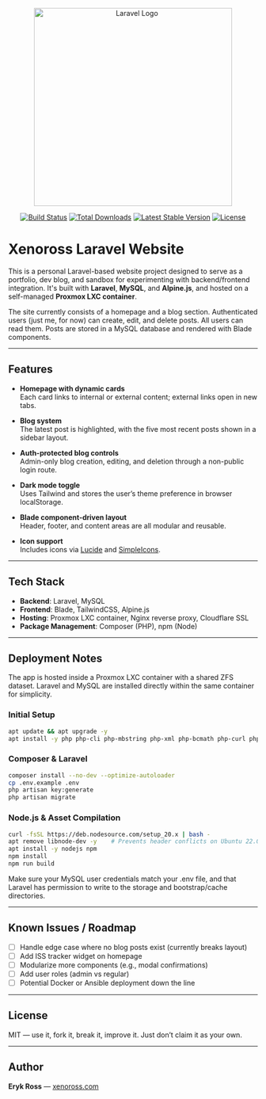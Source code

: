 <p align="center"><a href="https://laravel.com" target="_blank"><img src="https://raw.githubusercontent.com/laravel/art/master/logo-lockup/5%20SVG/2%20CMYK/1%20Full%20Color/laravel-logolockup-cmyk-red.svg" width="400" alt="Laravel Logo"></a></p>

<p align="center">
<a href="https://github.com/laravel/framework/actions"><img src="https://github.com/laravel/framework/workflows/tests/badge.svg" alt="Build Status"></a>
<a href="https://packagist.org/packages/laravel/framework"><img src="https://img.shields.io/packagist/dt/laravel/framework" alt="Total Downloads"></a>
<a href="https://packagist.org/packages/laravel/framework"><img src="https://img.shields.io/packagist/v/laravel/framework" alt="Latest Stable Version"></a>
<a href="https://packagist.org/packages/laravel/framework"><img src="https://img.shields.io/packagist/l/laravel/framework" alt="License"></a>
</p>

# Xenoross Laravel Website

This is a personal Laravel-based website project designed to serve as a portfolio, dev blog, and sandbox for experimenting with backend/frontend integration. It's built with **Laravel**, **MySQL**, and **Alpine.js**, and hosted on a self-managed **Proxmox LXC container**.

The site currently consists of a homepage and a blog section. Authenticated users (just me, for now) can create, edit, and delete posts. All users can read them. Posts are stored in a MySQL database and rendered with Blade components.

---

## Features

- **Homepage with dynamic cards**  
  Each card links to internal or external content; external links open in new tabs.
  
- **Blog system**  
  The latest post is highlighted, with the five most recent posts shown in a sidebar layout.

- **Auth-protected blog controls**  
  Admin-only blog creation, editing, and deletion through a non-public login route.

- **Dark mode toggle**  
  Uses Tailwind and stores the user’s theme preference in browser localStorage.

- **Blade component-driven layout**  
  Header, footer, and content areas are all modular and reusable.

- **Icon support**  
  Includes icons via [Lucide](https://lucide.dev/) and [SimpleIcons](https://simpleicons.org/).

---

## Tech Stack

- **Backend**: Laravel, MySQL
- **Frontend**: Blade, TailwindCSS, Alpine.js
- **Hosting**: Proxmox LXC container, Nginx reverse proxy, Cloudflare SSL
- **Package Management**: Composer (PHP), npm (Node)

---

## Deployment Notes

The app is hosted inside a Proxmox LXC container with a shared ZFS dataset. Laravel and MySQL are installed directly within the same container for simplicity.

### Initial Setup

```bash
apt update && apt upgrade -y
apt install -y php php-cli php-mbstring php-xml php-bcmath php-curl php-mysql php-zip php-gd php-tokenizer php-common mysql-server unzip curl git composer
```

### Composer & Laravel
```bash
composer install --no-dev --optimize-autoloader
cp .env.example .env
php artisan key:generate
php artisan migrate
```

### Node.js & Asset Compilation
```bash
curl -fsSL https://deb.nodesource.com/setup_20.x | bash -
apt remove libnode-dev -y    # Prevents header conflicts on Ubuntu 22.04
apt install -y nodejs npm
npm install
npm run build
```

Make sure your MySQL user credentials match your .env file, and that Laravel has permission to write to the storage and bootstrap/cache directories.

---

## Known Issues / Roadmap

- [ ] Handle edge case where no blog posts exist (currently breaks layout)
- [ ] Add ISS tracker widget on homepage
- [ ] Modularize more components (e.g., modal confirmations)
- [ ] Add user roles (admin vs regular)
- [ ] Potential Docker or Ansible deployment down the line

---

## License

MIT — use it, fork it, break it, improve it. Just don’t claim it as your own.

---

## Author

**Eryk Ross** — [xenoross.com](https://xenoross.com)
